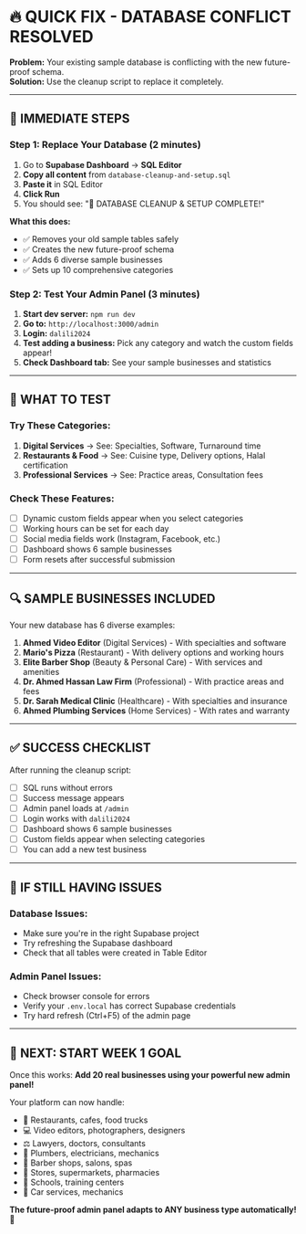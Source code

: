 # 🔥 QUICK FIX - DATABASE CONFLICT RESOLVED

**Problem:** Your existing sample database is conflicting with the new future-proof schema.  
**Solution:** Use the cleanup script to replace it completely.

---

## 🚀 **IMMEDIATE STEPS**

### **Step 1: Replace Your Database (2 minutes)**
1. Go to **Supabase Dashboard** → **SQL Editor**
2. **Copy all content** from `database-cleanup-and-setup.sql`
3. **Paste it** in SQL Editor
4. **Click Run** 
5. You should see: "🎉 DATABASE CLEANUP & SETUP COMPLETE!"

**What this does:**
- ✅ Removes your old sample tables safely
- ✅ Creates the new future-proof schema
- ✅ Adds 6 diverse sample businesses
- ✅ Sets up 10 comprehensive categories

### **Step 2: Test Your Admin Panel (3 minutes)**
1. **Start dev server:** `npm run dev`
2. **Go to:** `http://localhost:3000/admin`
3. **Login:** `dalili2024`
4. **Test adding a business:** Pick any category and watch the custom fields appear!
5. **Check Dashboard tab:** See your sample businesses and statistics

---

## 🎯 **WHAT TO TEST**

### **Try These Categories:**
1. **Digital Services** → See: Specialties, Software, Turnaround time
2. **Restaurants & Food** → See: Cuisine type, Delivery options, Halal certification  
3. **Professional Services** → See: Practice areas, Consultation fees

### **Check These Features:**
- [ ] Dynamic custom fields appear when you select categories
- [ ] Working hours can be set for each day
- [ ] Social media fields work (Instagram, Facebook, etc.)
- [ ] Dashboard shows 6 sample businesses
- [ ] Form resets after successful submission

---

## 🔍 **SAMPLE BUSINESSES INCLUDED**

Your new database has 6 diverse examples:
1. **Ahmed Video Editor** (Digital Services) - With specialties and software
2. **Mario's Pizza** (Restaurant) - With delivery options and working hours
3. **Elite Barber Shop** (Beauty & Personal Care) - With services and amenities
4. **Dr. Ahmed Hassan Law Firm** (Professional) - With practice areas and fees
5. **Dr. Sarah Medical Clinic** (Healthcare) - With specialties and insurance
6. **Ahmed Plumbing Services** (Home Services) - With rates and warranty

---

## ✅ **SUCCESS CHECKLIST**

After running the cleanup script:
- [ ] SQL runs without errors
- [ ] Success message appears
- [ ] Admin panel loads at `/admin`
- [ ] Login works with `dalili2024`
- [ ] Dashboard shows 6 sample businesses
- [ ] Custom fields appear when selecting categories
- [ ] You can add a new test business

---

## 🚨 **IF STILL HAVING ISSUES**

### **Database Issues:**
- Make sure you're in the right Supabase project
- Try refreshing the Supabase dashboard
- Check that all tables were created in Table Editor

### **Admin Panel Issues:**
- Check browser console for errors
- Verify your `.env.local` has correct Supabase credentials
- Try hard refresh (Ctrl+F5) of the admin page

---

## 🎉 **NEXT: START WEEK 1 GOAL**

Once this works:
**Add 20 real businesses using your powerful new admin panel!**

Your platform can now handle:
- 🍕 Restaurants, cafes, food trucks
- 💻 Video editors, photographers, designers  
- ⚖️ Lawyers, doctors, consultants
- 🔧 Plumbers, electricians, mechanics
- 💈 Barber shops, salons, spas
- 🛒 Stores, supermarkets, pharmacies
- 🏫 Schools, training centers
- 🚗 Car services, mechanics

**The future-proof admin panel adapts to ANY business type automatically!** 🚀 